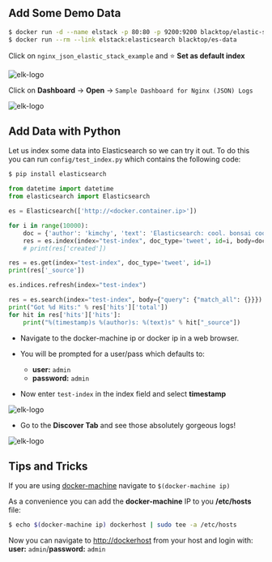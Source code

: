## Add Some Demo Data

```bash
$ docker run -d --name elstack -p 80:80 -p 9200:9200 blacktop/elastic-stack:geoip; sleep 10
$ docker run --rm --link elstack:elasticsearch blacktop/es-data
```

Click on `nginx_json_elastic_stack_example` and :star: **Set as default index**  

![elk-logo](https://raw.githubusercontent.com/blacktop/docker-elk/master/docs/img/add-data-index.png)

Click on **Dashboard** -> **Open** -> `Sample Dashboard for Nginx (JSON) Logs`  

![elk-logo](https://raw.githubusercontent.com/blacktop/docker-elk/master/docs/img/add-data-dashboard.png)

## Add Data with Python

Let us index some data into Elasticsearch so we can try it out. To do this you can run `config/test_index.py` which contains the following code:

```bash
$ pip install elasticsearch
```

```python
from datetime import datetime
from elasticsearch import Elasticsearch

es = Elasticsearch(['http://<docker.container.ip>'])

for i in range(10000):
    doc = {'author': 'kimchy', 'text': 'Elasticsearch: cool. bonsai cool.', 'timestamp': datetime.now()}
    res = es.index(index="test-index", doc_type='tweet', id=i, body=doc)
    # print(res['created'])

res = es.get(index="test-index", doc_type='tweet', id=1)
print(res['_source'])

es.indices.refresh(index="test-index")

res = es.search(index="test-index", body={"query": {"match_all": {}}})
print("Got %d Hits:" % res['hits']['total'])
for hit in res['hits']['hits']:
    print("%(timestamp)s %(author)s: %(text)s" % hit["_source"])
```

-	Navigate to the docker-machine ip or docker ip in a web browser.
-	You will be prompted for a user/pass which defaults to:

	-	**user:** `admin`
	-	**password:** `admin`

-	Now enter `test-index` in the index field and select **timestamp**

![elk-logo](https://raw.githubusercontent.com/blacktop/docker-elk/master/docs/img/timestamp.png)

-	Go to the **Discover Tab** and see those absolutely gorgeous logs!

![elk-logo](https://raw.githubusercontent.com/blacktop/docker-elk/master/docs/img/python-data.png)

## Tips and Tricks

If you are using [docker-machine](https://docs.docker.com/machine/) navigate to `$(docker-machine ip)`

As a convenience you can add the **docker-machine** IP to you **/etc/hosts** file:

```bash
$ echo $(docker-machine ip) dockerhost | sudo tee -a /etc/hosts
```

Now you can navigate to [http://dockerhost](http://dockerhost) from your host and login with: **user:** `admin`/**password:** `admin`
